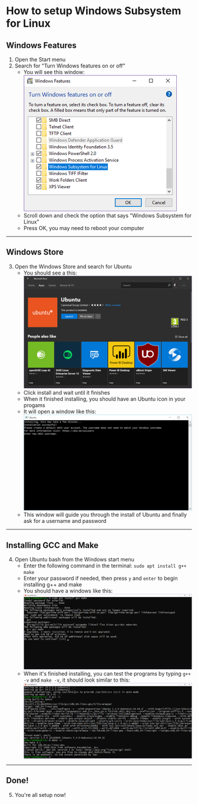 # How to setup Windows Subsystem for Linux

## Windows Features
1. Open the Start menu
2. Search for "Turn Windows features on or off"
    - You will see this window: ![Windows Features](/images/windows/setup_wsl_1.png)
    - Scroll down and check the option that says "Windows Subsystem for Linux"
    - Press OK, you may need to reboot your computer

---

## Windows Store
3. Open the Windows Store and search for Ubuntu
    - You should see a this: ![Ubuntu on Windows Store](/images/windows/setup_wsl_2.png)
    - Click install and wait until it finishes
    - When it finished installing, you should have an Ubuntu icon in your progams
    - It will open a window like this: ![Ubuntu install](/images/windows/setup_wsl_3.png)
    - This window will guide you through the install of Ubuntu and finally ask for a username and password

---

## Installing GCC and Make
4. Open Ubuntu bash from the Windows start menu
    - Enter the following command in the terminal: `sudo apt install g++ make`
    - Enter your password if needed, then press `y` and `enter` to begin installing g++ and make
    - You should have a windows like this: ![GGC Make install](/images/windows/setup_wsl_4.png)
    - When it's finished installing, you can test the programs by typing `g++ -v` and `make -v`, it should look similar to this: ![GGC Make version](/images/windows/setup_wsl_5.png)

---

## Done!
5. You're all setup now!